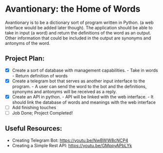 # Avantionary: the Home of Words
Avantionary is to be a dictionary sort of program written in Python. (a web interface would be added later though). The application should be able to take in input (a word) and return the definitions of the word as an output. Other information that could be included in the output are synonyms and antonyms of the word.

## Project Plan:
- [x] Create a sort of database with management capabilities.
        - Take in words
        - Return definition of words
- [x] Create a telegram bot that serves as another input interface to the program.
        - A user can send the word to the bot and the definitions, synonyms and antonyms will be received as a reply.
- [x] Create an API in python.
        - API will be linked with the web interface.
        - It should link the database of words and meanings with the web interface
- [ ] Add finishing touches
- [ ] Job Done; Project Completed!

## Useful Resources:
- Creating Telegram Bot: https://youtu.be/NwBWW8cNCP4
- Creating a Simple Rest API: https://youtu.be/GMppyAPbLYk
